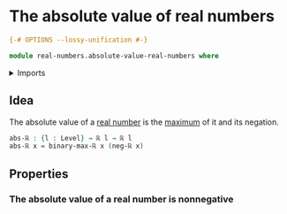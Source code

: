 # The absolute value of real numbers

```agda
{-# OPTIONS --lossy-unification #-}

module real-numbers.absolute-value-real-numbers where
```

<details><summary>Imports</summary>

```agda
open import foundation.universe-levels

open import real-numbers.dedekind-real-numbers
open import real-numbers.inequality-real-numbers
open import real-numbers.maximum-real-numbers
open import real-numbers.negation-real-numbers
```

</details>

## Idea

The absolute value of a [real number](real-numbers.dedekind-real-numbers.md)
is the [maximum](real-numbers.maximum-real-numbers.md) of it and its negation.

```agda
abs-ℝ : {l : Level} → ℝ l → ℝ l
abs-ℝ x = binary-max-ℝ x (neg-ℝ x)
```

## Properties

### The absolute value of a real number is nonnegative

```agda

```
